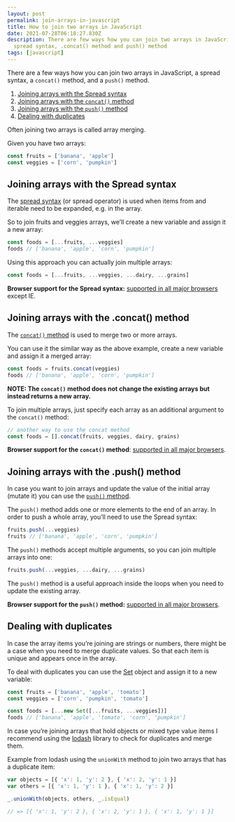 ```yaml
---
layout: post
permalink: join-arrays-in-javascript
title: How to join two arrays in JavaScript
date: 2021-07-28T06:18:27.830Z
description: There are few ways how you can join two arrays in JavaScript,
  spread syntax, .concat() method and push() method
tags: [javascript]
---
```


There are a few ways how you can join two arrays in JavaScript, a spread syntax, a `concat()` method, and a `push()` method.

1. [Joining arrays with the Spread syntax](#joining-arrays-with-the-spread-syntax)
2. [Joining arrays with the `concat()` method](#joining-arrays-with-the-concat-method)
3. [Joining arrays with the `push()` method](#joining-arrays-with-the-push-method)
4. [Dealing with duplicates](#dealing-with-duplicates)

Often joining two arrays is called array merging.

Given you have two arrays:

```javascript
const fruits = ['banana', 'apple']
const veggies = ['corn', 'pumpkin']
```

## Joining arrays with the Spread syntax

The [spread syntax](https://developer.mozilla.org/en-US/docs/Web/JavaScript/Reference/Operators/Spread_syntax) (or spread operator) is used when items from and iterable need to be expanded, e.g. in the array.

So to join fruits and veggies arrays, we’ll create a new variable and assign it a new array:

```javascript
const foods = [...fruits, ...veggies]
foods // ['banana', 'apple', 'corn', 'pumpkin']
```

Using this approach you can actually join multiple arrays:

```javascript
const foods = [...fruits, ...veggies, ...dairy, ...grains]
```

**Browser support for the Spread syntax:** [supported in all major browsers](https://caniuse.com/mdn-javascript_operators_spread_spread_in_arrays) except IE.

## Joining arrays with the .concat() method

The [`concat()` method](https://developer.mozilla.org/en-US/docs/Web/JavaScript/Reference/Global_Objects/Array/concat) is used to merge two or more arrays.

You can use it the similar way as the above example, create a new variable and assign it a merged array:

```javascript
const foods = fruits.concat(veggies)
foods // ['banana', 'apple', 'corn', 'pumpkin']
```

**NOTE: The `concat()` method does not change the existing arrays but instead returns a new array.**

To join multiple arrays, just specify each array as an additional argument to the `concat()` method:

```javascript
// another way to use the concat method
const foods = [].concat(fruits, veggies, dairy, grains)
```

**Browser support for the `concat()` method**: [supported in all major browsers](https://caniuse.com/mdn-javascript_builtins_array_concat).

## Joining arrays with the .push() method

In case you want to join arrays and update the value of the initial array (mutate it) you can use the [`push()` method](https://developer.mozilla.org/en-US/docs/Web/JavaScript/Reference/Global_Objects/Array/push).

The `push()` method adds one or more elements to the end of an array. In order to push a whole array, you’ll need to use the Spread syntax:

```javascript
fruits.push(...veggies)
fruits // ['banana', 'apple', 'corn', 'pumpkin']
```

The `push()` methods accept multiple arguments, so you can join multiple arrays into one:

```javascript
fruits.push(...veggies, ...dairy, ...grains)
```

The `push()` method is a useful approach inside the loops when you need to update the existing array.

**Browser support for the `push()` method:** [supported in all major browsers](https://caniuse.com/mdn-javascript_builtins_array_push).

## Dealing with duplicates

In case the array items you’re joining are strings or numbers, there might be a case when you need to merge duplicate values. So that each item is unique and appears once in the array.

To deal with duplicates you can use the [Set](https://developer.mozilla.org/en-US/docs/Web/JavaScript/Reference/Global_Objects/Set/Set) object and assign it to a new variable:

```javascript
const fruits = ['banana', 'apple', 'tomato']
const veggies = ['corn', 'pumpkin', 'tomato']

const foods = [...new Set([...fruits, ...veggies])]
foods // ['banana', 'apple', 'tomato', 'corn', 'pumpkin']
```

In case you’re joining arrays that hold objects or mixed type value items I recommend using the [lodash](https://lodash.com/docs/4.17.15#unionWith) library to check for duplicates and merge them.

Example from lodash using the `unionWith` method to join two arrays that has a duplicate item:

```javascript
var objects = [{ 'x': 1, 'y': 2 }, { 'x': 2, 'y': 1 }]
var others = [{ 'x': 1, 'y': 1 }, { 'x': 1, 'y': 2 }]

_.unionWith(objects, others, _.isEqual)

// => [{ 'x': 1, 'y': 2 }, { 'x': 2, 'y': 1 }, { 'x': 1, 'y': 1 }]
```